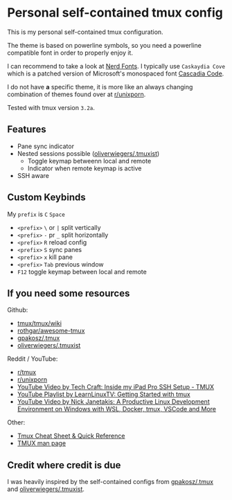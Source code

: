 # Personal self-contained tmux config

This is my personal self-contained tmux configuration.

The theme is based on powerline symbols, so you need a powerline compatible font in order to properly enjoy it.

I can recommend to take a look at [Nerd Fonts](https://www.nerdfonts.com/).
I typically use `Caskaydia Cove` which is a patched version of Microsoft's monospaced font [Cascadia Code](https://github.com/microsoft/cascadia-code).

I do not have **a** specific theme, it is more like an always changing combination of themes found over at [r/unixporn](https://www.reddit.com/r/unixporn/).

Tested with tmux version `3.2a`.
## Features

- Pane sync indicator
- Nested sessions possible ([oliverwiegers/.tmuxist](https://github.com/oliverwiegers/.tmuxist))
  - Toggle keymap betweenn local and remote
  - Indicator when remote keymap is active
- SSH aware

## Custom Keybinds

My `prefix` is `C` `Space`

- `<prefix>` `\` or `|` split vertically
- `<prefix>` `-` pr `_` split horizontally
- `<prefix>` `R` reload config
- `<prefix>` `S` sync panes
- `<prefix>` `x` kill pane
- `<prefix>` `Tab` previous window
- `F12` toggle keymap between local and remote

## If you need some resources

Github:

- [tmux/tmux/wiki](https://github.com/tmux/tmux/wiki)
- [rothgar/awesome-tmux](https://github.com/rothgar/awesome-tmux)
- [gpakosz/.tmux](https://github.com/gpakosz/.tmux)
- [oliverwiegers/.tmuxist](https://github.com/oliverwiegers/.tmuxist)

Reddit / YouTube: 

- [r/tmux](https://www.reddit.com/r/tmux)
- [r/unixporn](https://www.reddit.com/r/unixporn)
- [YouTube Video by Tech Craft: Inside my iPad Pro SSH Setup - TMUX](https://www.youtube.com/watch?v=B-1wGwvUwm8)
- [YouTube Playlist by LearnLinuxTV: Getting Started with tmux](https://www.youtube.com/playlist?list=PLT98CRl2KxKGiyV1u6wHDV8VwcQdzfuKe)
- [YouTube Video by Nick Janetakis: A Productive Linux Development Environment on Windows with WSL, Docker, tmux, VSCode and More](https://www.youtube.com/watch?v=5gu8wWX3Ob4)

Other:

- [Tmux Cheat Sheet & Quick Reference](https://tmuxcheatsheet.com/)
- [TMUX man page](https://man7.org/linux/man-pages/man1/tmux.1.html)

## Credit where credit is due

I was heavily inspired by the self-contained configs from [gpakosz/.tmux](https://github.com/gpakosz/.tmux) and [oliverwiegers/.tmuxist](https://github.com/oliverwiegers/.tmuxist).
